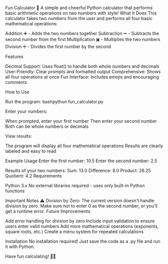 Fun Calculator 🎉
A simple and cheerful Python calculator that performs basic arithmetic operations on two numbers with style!
What It Does
This calculator takes two numbers from the user and performs all four basic mathematical operations:

Addition ➕ - Adds the two numbers together
Subtraction ➖ - Subtracts the second number from the first
Multiplication ✖️ - Multiplies the two numbers
Division ➗ - Divides the first number by the second

Features

Decimal Support: Uses float() to handle both whole numbers and decimals
User-Friendly: Clear prompts and formatted output
Comprehensive: Shows all four operations at once
Fun Interface: Includes emojis and encouraging comments

How to Use

Run the program:
bashpython fun_calculator.py

Enter your numbers:

When prompted, enter your first number
Then enter your second number
Both can be whole numbers or decimals


View results:

The program will display all four mathematical operations
Results are clearly labeled and easy to read



Example Usage
Enter the first number: 10.5
Enter the second number: 2.5

Results of your two numbers:
Sum: 13.0
Difference: 8.0
Product: 26.25
Quotient: 4.2
Requirements

Python 3.x
No external libraries required - uses only built-in Python functions

Important Notes
⚠️ Division by Zero: The current version doesn't handle division by zero. Make sure not to enter 0 as the second number, or you'll get a runtime error.
Future Improvements

Add error handling for division by zero
Include input validation to ensure users enter valid numbers
Add more mathematical operations (exponents, square roots, etc.)
Create a menu system for repeated calculations

Installation
No installation required! Just save the code as a .py file and run it with Python.

Have fun calculating! 🧮✨
